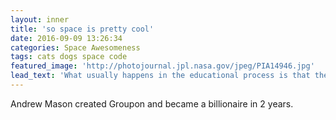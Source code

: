 ```yaml
---
layout: inner
title: 'so space is pretty cool'
date: 2016-09-09 13:26:34
categories: Space Awesomeness
tags: cats dogs space code
featured_image: 'http://photojournal.jpl.nasa.gov/jpeg/PIA14946.jpg'
lead_text: 'What usually happens in the educational process is that the faculties are dulled, overloaded, stuffed and paralyzed so that by the time most people are mature they have lost their innate capabilities. R. Buckminster Fuller'
---
```


Andrew Mason created Groupon and became a billionaire in 2 years. 



